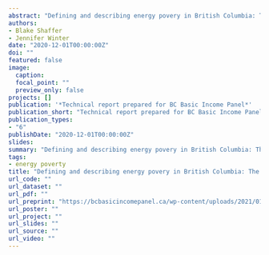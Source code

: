 ```yaml
---
abstract: "Defining and describing energy povery in British Columbia: The distribution of households' energy expenditure"
authors:
- Blake Shaffer
- Jennifer Winter
date: "2020-12-01T00:00:00Z"
doi: ""
featured: false
image:
  caption:
  focal_point: ""
  preview_only: false
projects: []
publication: '*Technical report prepared for BC Basic Income Panel*'
publication_short: "Technical report prepared for BC Basic Income Panel"
publication_types:
- "6"
publishDate: "2020-12-01T00:00:00Z"
slides:
summary: "Defining and describing energy povery in British Columbia: The distribution of households' energy expenditure"
tags:
- energy poverty
title: "Defining and describing energy povery in British Columbia: The distribution of households' energy expenditure"
url_code: ""
url_dataset: ""
url_pdf: ""
url_preprint: "https://bcbasicincomepanel.ca/wp-content/uploads/2021/01/Defining_and_Describing_Energy_Poverty_in_British_Columbia_The_Distribution_of_Households_Energy_Expenditure.pdf"
url_poster: ""
url_project: ""
url_slides: ""
url_source: ""
url_video: ""
---
```


